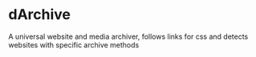# dArchive
A universal website and media archiver, follows links for css and detects websites with specific archive methods
